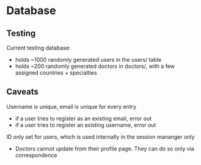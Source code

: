 # Database

## Testing

Current testing database:

- holds ~1000 randomly generated users in the users/ table
- holds ~200 randomly generated doctors in doctors/, with a few assigned countries + specialties

## Caveats

Username is unique, email is unique for every entry

- if a user tries to register as an existing email, error out
- if a user tries to register an existing username, error out

ID only set for users, which is used internally in the session mananger only

- Doctors cannot update from their profile page. They can do so only via correspondence
